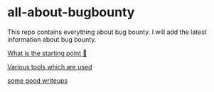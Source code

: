 # all-about-bugbounty

This repo contains everything about bug bounty. I will add the latest information about bug bounty.

[What is the starting point 🤔](https://github.com/rakesh1635/all-about-bugbounty/tree/master/roadmap%20to%20start)

[Various tools which are used ](https://github.com/rakesh1635/all-about-bugbounty/tree/master/tools) 

[some good writeups](https://github.com/rakesh1635/bugbounty/tree/master/writeups)
